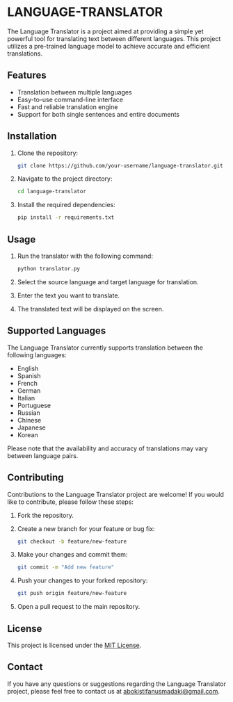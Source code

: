 # LANGUAGE-TRANSLATOR

The Language Translator is a project aimed at providing a simple yet powerful tool for translating text between different languages. This project utilizes a pre-trained language model to achieve accurate and efficient translations.

## Features

- Translation between multiple languages
- Easy-to-use command-line interface
- Fast and reliable translation engine
- Support for both single sentences and entire documents

## Installation

1. Clone the repository:

   ```bash
   git clone https://github.com/your-username/language-translator.git
   ```

2. Navigate to the project directory:

   ```bash
   cd language-translator
   ```

3. Install the required dependencies:

   ```bash
   pip install -r requirements.txt
   ```

## Usage

1. Run the translator with the following command:

   ```bash
   python translator.py
   ```

2. Select the source language and target language for translation.

3. Enter the text you want to translate.

4. The translated text will be displayed on the screen.

## Supported Languages

The Language Translator currently supports translation between the following languages:

- English
- Spanish
- French
- German
- Italian
- Portuguese
- Russian
- Chinese
- Japanese
- Korean

Please note that the availability and accuracy of translations may vary between language pairs.

## Contributing

Contributions to the Language Translator project are welcome! If you would like to contribute, please follow these steps:

1. Fork the repository.

2. Create a new branch for your feature or bug fix:

   ```bash
   git checkout -b feature/new-feature
   ```

3. Make your changes and commit them:

   ```bash
   git commit -m "Add new feature" 
   ```

4. Push your changes to your forked repository:

   ```bash
   git push origin feature/new-feature
   ```

5. Open a pull request to the main repository.

## License

This project is licensed under the [MIT License](LICENSE).

## Contact

If you have any questions or suggestions regarding the Language Translator project, please feel free to contact us at [abokistifanusmadaki@gmail.com](mailto:abokistifanusmadaki@gmail.com).


